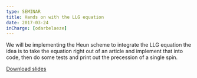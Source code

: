 ```yaml
---
type: SEMINAR
title: Hands on with the LLG equation
date: 2017-03-24
inCharge: [odarbelaeze]
---
```


We will be implementing the Heun scheme to integrate the LLG equation
the idea is to take the equation right out of an article and implement
that into code, then do some tests and print out the precession of a
single spin.

[Download slides](seminar3.pdf)